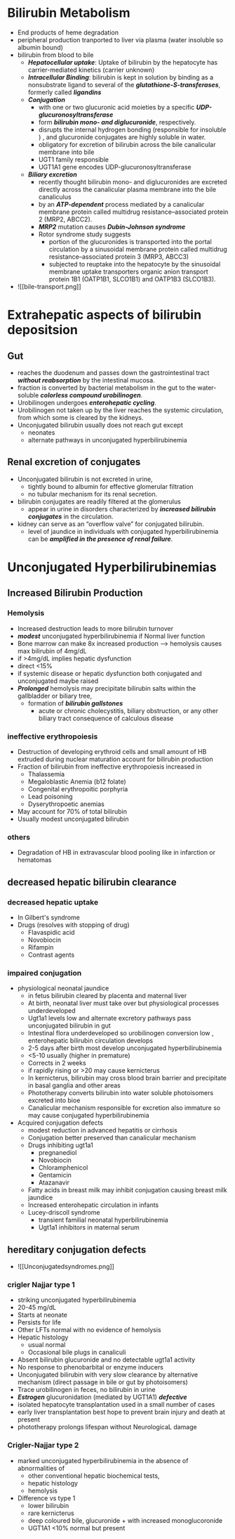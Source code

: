 # Bilirubin Metabolism 
* End products of heme degradation 
* peripheral production tranported to liver via plasma (water insoluble so albumin bound)
* bilirubin from blood to bile 
	* ***Hepatocellular uptake***: Uptake of bilirubin by the hepatocyte has carrier-mediated kinetics (carrier unknown)
	* ***Intracellular Binding***: bilirubin is kept in solution by binding as a nonsubstrate ligand to several of the ***glutathione-S-transferases***, formerly called ***ligandins***
	* ***Conjugation***
		* with one or two glucuronic acid moieties by a specific ***UDP-glucuronosyltransferase***
		* form ***bilirubin mono- and diglucuronide***, respectively. 
		* disrupts the internal hydrogen bonding (responsible for insoluble ) , and glucuronide conjugates are highly soluble in water. 
		* obligatory for excretion of bilirubin across the bile canalicular membrane into bile 
		* UGT1 family responsible 
		* UGT1A1 gene encodes UDP-glucuronosyltransferase 
	* ***Biliary excretion*** 
		* recently thought bilirubin mono- and diglucuronides are excreted directly across the canalicular plasma membrane into the bile canaliculus
		* by an ***ATP-dependent*** process mediated by a canalicular membrane protein called multidrug resistance–associated protein 2 (MRP2, ABCC2).
		* ***MRP2*** mutation causes ***Dubin-Johnson syndrome***
		* Rotor syndrome study suggests 
			* portion of the glucuronides is transported into the portal circulation by a sinusoidal membrane protein called multidrug resistance–associated protein 3 (MRP3, ABCC3)
			* subjected to reuptake into the hepatocyte by the sinusoidal membrane uptake transporters organic anion transport protein 1B1 (OATP1B1, SLCO1B1) and OATP1B3 (SLCO1B3).
* ![[bile-transport.png]]
# Extrahepatic aspects of bilirubin depositsion 
## Gut 
* reaches the duodenum and passes down the gastrointestinal tract ***without reabsorption*** by the intestinal mucosa.
* fraction is converted by bacterial metabolism in the gut to the water-soluble ***colorless compound urobilinogen***. 
* Urobilinogen undergoes ***enterohepatic cycling***. 
* Urobilinogen not taken up by the liver reaches the systemic circulation, from which some is cleared by the kidneys.
* Unconjugated bilirubin usually does not reach gut except 
	* neonates
	* alternate pathways in unconjugated hyperbilirubinemia 
## Renal excretion of conjugates 
* Unconjugated bilirubin is not excreted in urine,
	* tightly bound to albumin for effective glomerular filtration
	* no tubular mechanism for its renal secretion.
* bilirubin conjugates are readily filtered at the glomerulus 
	* appear in urine in disorders characterized by ***increased bilirubin conjugates*** in the circulation. 
* kidney can serve as an “overflow valve” for conjugated bilirubin. 
	* level of jaundice in individuals with conjugated hyperbilirubinemia can be ***amplified in the presence of renal failure***.

# Unconjugated Hyperbilirubinemias 
## Increased Bilirubin Production 
### Hemolysis 
* Increased destruction leads to more bilirubin turnover 
* ***modest*** unconjugated hyperbilirubinemia if Normal liver function 
* Bone marrow can make 8x increased production --> hemolysis causes max bilirubin of 4mg/dL 
* if >4mg/dL implies hepatic dysfunction 
* direct <15% 
* if systemic disease or hepatic dysfunction both conjugated and unconjugated maybe raised 
* ***Prolonged*** hemolysis may precipitate bilirubin salts within the gallbladder or biliary tree, 
	* formation of ***bilirubin gallstones***
		* acute or chronic cholecystitis, biliary obstruction, or any other biliary tract consequence of calculous disease
### ineffective erythropoiesis 
* Destruction of developing erythroid cells and small amount of HB extruded during nuclear maturation account for bilirubin production
* Fraction of bilirubin from ineffective erythropoiesis increased in
    * Thalassemia
    * Megaloblastic Anemia (b12 folate)
    * Congenital erythropoitic porphyria
    * Lead poisoning
    * Dyserythropoetic anemias
* May account for 70% of total bilirubin
* Usually modest unconjugated bilirubin
### others
* Degradation of HB in extravascular blood pooling like in infarction or hematomas
## decreased hepatic bilirubin clearance
### decreased hepatic uptake 
 * In Gilbert's syndrome
 * Drugs (resolves with stopping of drug)
     * Flavaspidic acid 
     * Novobiocin
     * Rifampin 
     * Contrast agents 
### impaired conjugation
- physiological neonatal jaundice
    - in fetus bilirubin cleared by placenta and maternal liver 
    - At birth, neonatal liver must take over but physiological processes underdeveloped
    - Ugt1a1 levels low and alternate excretory pathways pass unconjugated bilirubin in gut 
    - Intestinal flora underdeveloped so urobilinogen conversion low , enterohepatic bilirubin circulation develops 
    - 2-5 days after birth most develop unconjugated hyperbilirubinemia 
    - <5-10 usually (higher in premature)
    - Corrects in 2 weeks 
    - if rapidly rising or >20 may cause kernicterus
    - In kernicterus, bilirubin may cross blood brain barrier and precipitate in basal ganglia and other areas 
    - Phototherapy converts bilirubin into water soluble photoisomers excreted into bioe
    - Canalicular mechanism responsible for excretion also immature so may cause conjugated hyperbilirubinemia
- Acquired conjugation defects 
    - modest reduction in advanced hepatitis or cirrhosis
    - Conjugation better preserved than canalicular mechanism
    - Drugs inhibiting ugt1a1
        - pregnanediol 
        - Novobiocin
        - Chloramphenicol
        - Gentamicin
        - Atazanavir 
    - Fatty acids in breast milk may inhibit conjugation causing breast milk jaundice
    - Increased enterohepatic circulation in infants 
    - Lucey-driscoll syndrome
        - transient familial neonatal hyperbilirubinemia
        - Ugt1a1 inhibitors in maternal serum 
## hereditary conjugation defects 
* ![[Unconjugatedsyndromes.png]]
### crigler Najjar type 1 
- striking unconjugated hyperbilirubinemia
- 20-45 mg/dL 
- Starts at neonate
- Persists for life
- Other LFTs normal with no evidence of hemolysis
- Hepatic histology
    - usual normal 
    - Occasional bile plugs in canaliculi 
- Absent bilirubin glucuronide and no detectable ugt1a1 activity 
- No response to phenobarbital or enzyme inducers
- Unconjugated bilirubin with very slow clearance by alternative mechanism (direct passage in bile or gut by photoisomers)
- Trace urobilinogen in feces, no bilirubin in urine
- ***Estrogen*** glucuronidation (mediated by UGT1A1) ***defective***
- isolated hepatocyte transplantation used in a small number of cases
- early liver transplantation best hope to prevent brain injury and death at present
- phototherapy prolongs lifespan without NeurologicaL damage 
### Crigler-Najjar type 2
* marked unconjugated hyperbilirubinemia in the absence of abnormalities of 
	* other conventional hepatic biochemical tests,
	* hepatic histology 
	* hemolysis
* Difference vs type 1
	* lower bilirubin 
	* rare kernicterus 
	* deep coloured bile, glucuronide + with increased monoglucoronide 
	* UGT1A1 <10% normal but present 

